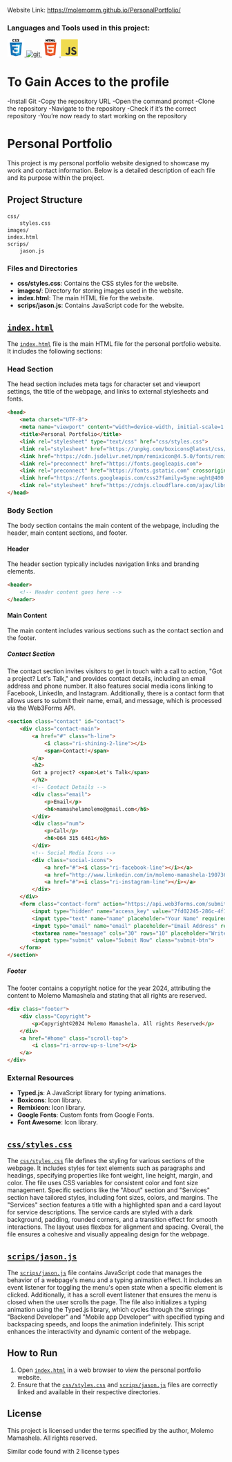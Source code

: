 Website Link: https://molemomm.github.io/PersonalPortfolio/

<h3 align="left">Languages and Tools used in this project:</h3>
<p align="left"> <a href="https://www.w3schools.com/css/" target="_blank" rel="noreferrer"> <img src="https://raw.githubusercontent.com/devicons/devicon/master/icons/css3/css3-original-wordmark.svg" alt="css3" width="40" height="40"/> </a> <a href="https://git-scm.com/" target="_blank" rel="noreferrer"> <img src="https://www.vectorlogo.zone/logos/git-scm/git-scm-icon.svg" alt="git" width="40" height="40"/> </a> <a href="https://www.w3.org/html/" target="_blank" rel="noreferrer"> <img src="https://raw.githubusercontent.com/devicons/devicon/master/icons/html5/html5-original-wordmark.svg" alt="html5" width="40" height="40"/> </a> <a href="https://developer.mozilla.org/en-US/docs/Web/JavaScript" target="_blank" rel="noreferrer"> <img src="https://raw.githubusercontent.com/devicons/devicon/master/icons/javascript/javascript-original.svg" alt="javascript" width="40" height="40"/> </a> </p>

# To Gain Acces to the profile
-Install Git
-Copy the repository URL
-Open the command prompt
-Clone the repository
-Navigate to the repository
-Check if it’s the correct repository
-You’re now ready to start working on the repository




# Personal Portfolio
This project is my personal portfolio website designed to showcase my work and contact information. Below is a detailed description of each file and its purpose within the project.

## Project Structure

```
css/
    styles.css
images/
index.html
scrips/
    jason.js
```

### Files and Directories

- **css/styles.css**: Contains the CSS styles for the website.
- **images/**: Directory for storing images used in the website.
- **index.html**: The main HTML file for the website.
- **scrips/jason.js**: Contains JavaScript code for the website.

## [`index.html`](index.html )

The [`index.html`](index.html ) file is the main HTML file for the personal portfolio website. It includes the following sections:

### Head Section

The head section includes meta tags for character set and viewport settings, the title of the webpage, and links to external stylesheets and fonts.

```html
<head>
    <meta charset="UTF-8">
    <meta name="viewport" content="width=device-width, initial-scale=1.0">
    <title>Personal Portfolio</title>
    <link rel="stylesheet" type="text/css" href="css/styles.css">
    <link rel="stylesheet" href="https://unpkg.com/boxicons@latest/css/boxicons.min.css">
    <link href="https://cdn.jsdelivr.net/npm/remixicon@4.5.0/fonts/remixicon.css" rel="stylesheet"/>
    <link rel="preconnect" href="https://fonts.googleapis.com">
    <link rel="preconnect" href="https://fonts.gstatic.com" crossorigin>
    <link href="https://fonts.googleapis.com/css2?family=Syne:wght@400..800&display=swap" rel="stylesheet">
    <link rel="stylesheet" href="https://cdnjs.cloudflare.com/ajax/libs/font-awesome/6.6.0/css/all.min.css">
</head>
```

### Body Section

The body section contains the main content of the webpage, including the header, main content sections, and footer.

#### Header

The header section typically includes navigation links and branding elements.

```html
<header>
    <!-- Header content goes here -->
</header>
```

#### Main Content

The main content includes various sections such as the contact section and the footer.

##### Contact Section

The contact section invites visitors to get in touch with a call to action, "Got a project? Let's Talk," and provides contact details, including an email address and phone number. It also features social media icons linking to Facebook, LinkedIn, and Instagram. Additionally, there is a contact form that allows users to submit their name, email, and message, which is processed via the Web3Forms API.

```html
<section class="contact" id="contact">
    <div class="contact-main">
        <a href="#" class="h-line">
            <i class="ri-shining-2-line"></i>
            <span>Contact!</span>
        </a>
        <h2>
        Got a project? <span>Let's Talk</span>
        </h2>
        <!-- Contact Details -->
        <div class="email">
            <p>Email</p>
            <h6>mamashelamolemo@gmail.com</h6>
        </div>
        <div class="num">
            <p>Call</p>
            <h6>064 315 6461</h6>
        </div>
        <!-- Social Media Icons -->
        <div class="social-icons">
            <a href="#"><i class="ri-facebook-line"></i></a>
            <a href="http://www.linkedin.com/in/molemo-mamashela-190736244" target="_blank" rel="noopener"><i class="ri-linkedin-line"></i></a>
            <a href="#"><i class="ri-instagram-line"></i></a>
        </div>
    </div>
    <form class="contact-form" action="https://api.web3forms.com/submit" method="POST">
        <input type="hidden" name="access_key" value="7fd02245-286c-4f19-9a24-a6201e6a603b">
        <input type="text" name="name" placeholder="Your Name" required>
        <input type="email" name="email" placeholder="Email Address" required>
        <textarea name="message" cols="30" rows="10" placeholder="Write Message here..." required></textarea>
        <input type="submit" value="Submit Now" class="submit-btn">
    </form>
</section>
```

##### Footer

The footer contains a copyright notice for the year 2024, attributing the content to Molemo Mamashela and stating that all rights are reserved.

```html
<div class="footer">
    <div class="Copyright">
        <p>Copyright©2024 Molemo Mamashela. All rights Reserved</p>
    </div>
    <a href="#home" class="scroll-top">
        <i class="ri-arrow-up-s-line"></i>
    </a>
</div>
```

### External Resources

- **Typed.js**: A JavaScript library for typing animations.
- **Boxicons**: Icon library.
- **Remixicon**: Icon library.
- **Google Fonts**: Custom fonts from Google Fonts.
- **Font Awesome**: Icon library.

## [`css/styles.css`](css/styles.css )

The [`css/styles.css`](css/styles.css ) file defines the styling for various sections of the webpage. It includes styles for text elements such as paragraphs and headings, specifying properties like font weight, line height, margin, and color. The file uses CSS variables for consistent color and font size management. Specific sections like the "About" section and "Services" section have tailored styles, including font sizes, colors, and margins. The "Services" section features a title with a highlighted span and a card layout for service descriptions. The service cards are styled with a dark background, padding, rounded corners, and a transition effect for smooth interactions. The layout uses flexbox for alignment and spacing. Overall, the file ensures a cohesive and visually appealing design for the webpage.

## [`scrips/jason.js`](scrips/jason.js )

The [`scrips/jason.js`](scrips/jason.js ) file contains JavaScript code that manages the behavior of a webpage's menu and a typing animation effect. It includes an event listener for toggling the menu's open state when a specific element is clicked. Additionally, it has a scroll event listener that ensures the menu is closed when the user scrolls the page. The file also initializes a typing animation using the Typed.js library, which cycles through the strings "Backend Developer" and "Mobile app Developer" with specified typing and backspacing speeds, and loops the animation indefinitely. This script enhances the interactivity and dynamic content of the webpage.

## How to Run

1. Open [`index.html`](index.html ) in a web browser to view the personal portfolio website.
2. Ensure that the [`css/styles.css`](css/styles.css ) and [`scrips/jason.js`](scrips/jason.js ) files are correctly linked and available in their respective directories.

## License

This project is licensed under the terms specified by the author, Molemo Mamashela. All rights reserved.

Similar code found with 2 license types
